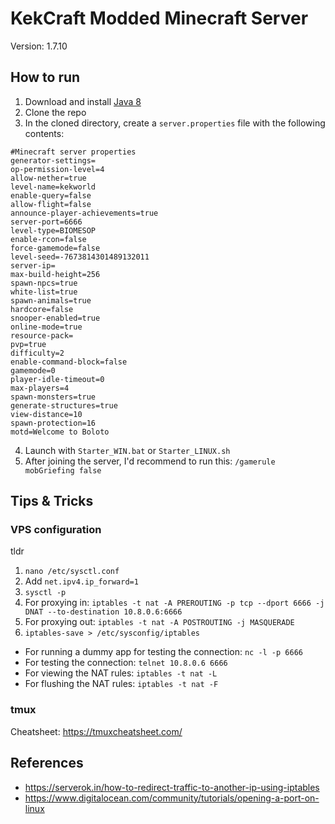 # KekCraft Modded Minecraft Server

Version: 1.7.10

## How to run
1. Download and install [Java 8](https://www.java.com/en/download/)
2. Clone the repo
3. In the cloned directory, create a `server.properties` file with the following contents:
```
#Minecraft server properties
generator-settings=
op-permission-level=4
allow-nether=true
level-name=kekworld
enable-query=false
allow-flight=false
announce-player-achievements=true
server-port=6666
level-type=BIOMESOP
enable-rcon=false
force-gamemode=false
level-seed=-7673814301489132011
server-ip=
max-build-height=256
spawn-npcs=true
white-list=true
spawn-animals=true
hardcore=false
snooper-enabled=true
online-mode=true
resource-pack=
pvp=true
difficulty=2
enable-command-block=false
gamemode=0
player-idle-timeout=0
max-players=4
spawn-monsters=true
generate-structures=true
view-distance=10
spawn-protection=16
motd=Welcome to Boloto
```
4. Launch with `Starter_WIN.bat` or `Starter_LINUX.sh`
5. After joining the server, I'd recommend to run this: `/gamerule mobGriefing false`

## Tips & Tricks
### VPS configuration
tldr
1. `nano /etc/sysctl.conf`
2. Add `net.ipv4.ip_forward=1`
3. `sysctl -p`
4. For proxying in: `iptables -t nat -A PREROUTING -p tcp --dport 6666 -j DNAT --to-destination 10.8.0.6:6666`
5. For proxying out: `iptables -t nat -A POSTROUTING -j MASQUERADE`
6. `iptables-save > /etc/sysconfig/iptables`

- For running a dummy app for testing the connection: `nc -l -p 6666`
- For testing the connection: `telnet 10.8.0.6 6666`
- For viewing the NAT rules: `iptables -t nat -L`
- For flushing the NAT rules: `iptables -t nat -F`

### tmux
Cheatsheet: https://tmuxcheatsheet.com/

## References
- https://serverok.in/how-to-redirect-traffic-to-another-ip-using-iptables
- https://www.digitalocean.com/community/tutorials/opening-a-port-on-linux